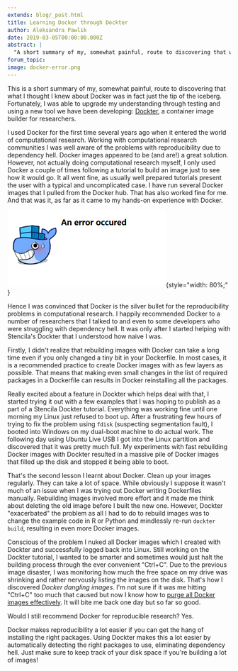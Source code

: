 ```yaml
---
extends: blog/_post.html
title: Learning Docker through Dockter
author: Aleksandra Pawlik
date: 2019-03-05T00:00:00.000Z
abstract: |
  "A short summary of my, somewhat painful, route to discovering that what I thought I knew about Docker was in fact just the tip of the iceberg. Fortunately, I was able to upgrade my understanding through testing and using a new tool we have been developing: Dockter, a container image builder for researchers."
forum_topic:
image: docker-error.png
---
```


This is a short summary of my, somewhat painful, route to discovering that what I thought I knew about Docker was in fact just the tip of the iceberg. Fortunately, I was able to upgrade my understanding through testing and using a new tool we have been developing: [Dockter](https://stencila.github.io/dockter/), a container image builder for researchers.

I used Docker for the first time several years ago when it entered the world of computational research. Working with computational research communities I was well aware of the problems with reproducibility due to dependency hell. Docker images appeared to be (and are!) a great solution. However, not actually doing
computational research myself, I only used Docker a couple of times following a tutorial to build an image just to see how it would go. It all went fine, as usually well prepared tutorials present the user with a typical and uncomplicated case. I have run several Docker images that I pulled from the Docker hub. That has also worked fine for me. And that was it, as far as it came to my hands-on experience with Docker.

![docker-error.png](docker-error.png){style="width: 80%;" }

Hence I was convinced that Docker is the silver bullet for the reproducibility problems in computational research. I happily recommended Docker to a number of researchers that I talked to and even to some developers who were struggling with dependency hell. It was only after I started helping with Stencila's Dockter that I understood how naive I was.

Firstly, I didn't realize that rebuilding images with Docker can take a long time even if you only changed a tiny bit in your Dockerfile. In most cases, it is a recommended practice to create Docker images with as few layers as possible. That means that making even small changes in the list of required packages in a Dockerfile can results in Docker reinstalling all the packages.

Really excited about a feature in Dockter which helps deal with that, I started trying it out with a few examples that I was hoping to publish as a part of a Stencila Dockter tutorial. Everything was working fine until one morning my Linux just refused to boot up. After a frustrating few hours of trying to fix the problem using `fdisk` (suspecting segmentation fault), I booted into Windows on my dual-boot machine to do actual work. The following day using Ubuntu Live USB I got into the Linux partition and discovered that it was pretty much full. My experiments with fast rebuilding Docker images with Dockter resulted in a massive pile of Docker images that filled up the disk and stopped it being able to boot.

That's the second lesson I learnt about Docker. Clean up your images regularly. They can take a lot of space. While obviously I suppose it wasn't much of an issue when I was trying out Docker writing Dockerfiles manually. Rebuilding images involved more effort and it made me think about deleting the old image before I built the new one. However, Dockter "exacerbated" the problem as all I had to do to rebuild images was to change the example code in R or Python and mindlessly re-run `dockter build`, resulting in even more Docker images.

Conscious of the problem I nuked all Docker images which I created with Dockter and successfully logged back into Linux. Still working on the Dockter tutorial, I wanted to be smarter and sometimes would just halt the building process through the ever convenient "Ctrl+C". Due to the previous image disaster, I was monitoring how much the free space on my drive was shrinking and rather nervously listing the images on the disk. That's how I discovered _Docker dangling images_. I'm not sure if it was me hitting "Ctrl+C" too much that caused but now I know how to [purge all Docker images effectively](https://docs.docker.com/engine/reference/commandline/system_prune/). It will bite me back one day but so far so good.

Would I still recommend Docker for reproducible research? Yes.

Docker makes reproducibility a lot easier if you can get the hang of installing the right packages. Using Dockter makes this a lot easier by automatically detecting the right packages to use, eliminating dependency hell. Just make sure to keep track of your disk space if you're building a lot of images!
